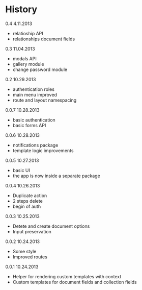 # History

0.4 4.11.2013
- relatioship API
- relationships document fields

0.3 11.04.2013
- modals API
- gallery module
- change password module

0.2 10.29.2013
- authentication roles
- main menu improved
- route and layout namespacing

0.0.7 10.28.2013
- basic authentication
- basic forms API

0.0.6 10.28.2013
- notifications package
- template logic improvements

0.0.5 10.27.2013
- basic UI
- the app is now inside a separate package

0.0.4 10.26.2013
- Duplicate action
- 2 steps delete
- begin of auth

0.0.3 10.25.2013
- Detete and create document options
- Input preservation

0.0.2 10.24.2013
- Some style
- Improved routes

0.0.1 10.24.2013
- Helper for rendering custom templates with context  
- Custom templates for document fields and collection fields
